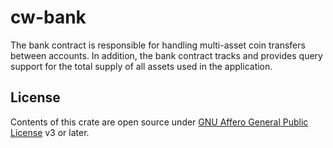 # cw-bank

The bank contract is responsible for handling multi-asset coin transfers between accounts. In addition, the bank contract tracks and provides query support for the total supply of all assets used in the application.

## License

Contents of this crate are open source under [GNU Affero General Public License](../../LICENSE) v3 or later.
